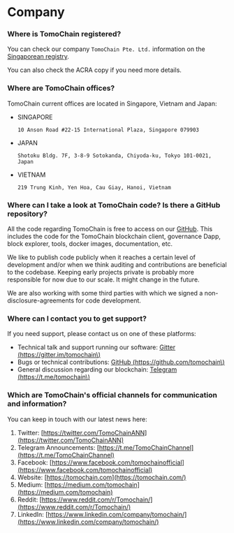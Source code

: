 # Company

### **Where is TomoChain registered?**

You can check our company `TomoChain Pte. Ltd.` information on the [Singaporean registry](https://www.sgpbusiness.com/company/Tomochain-Pte-Ltd).

You can also check the ACRA copy if you need more details.

### **Where are TomoChain offices?**

TomoChain current offices are located in Singapore, Vietnam and Japan:

* SINGAPORE

  `10 Anson Road #22-15 International Plaza, Singapore 079903`

* JAPAN

  `Shotoku Bldg. 7F, 3-8-9 Sotokanda, Chiyoda-ku, Tokyo 101-0021, Japan`

* VIETNAM

  `219 Trung Kinh, Yen Hoa, Cau Giay, Hanoi, Vietnam`

### **Where can I take a look at TomoChain code? Is there a GitHub repository?**

All the code regarding TomoChain is free to access on our [GitHub](https://github.com/tomochain). This includes the code for the TomoChain blockchain client, governance Dapp, block explorer, tools, docker images, documentation, etc.

We like to publish code publicly when it reaches a certain level of development and/or when we think auditing and contributions are beneficial to the codebase. Keeping early projects private is probably more responsible for now due to our scale. It might change in the future.

We are also working with some third parties with which we signed a non-disclosure-agreements for code development.

### **Where can I contact you to get support?**

If you need support, please contact us on one of these platforms:

* Technical talk and support running our software: [Gitter \(https://gitter.im/tomochain\)](https://gitter.im/tomochain)
* Bugs or technical contributions: [GitHub \(https://github.com/tomochain\)](https://github.com/tomochain)
* General discussion regarding our blockchain: [Telegram \(https://t.me/tomochain\)](https://t.me/tomochain)

### **Which are TomoChain's official channels for communication and information?**

You can keep in touch with our latest news here:

1. Twitter: [https://twitter.com/TomoChainANN](https://twitter.com/TomoChainANN)
2. Telegram Announcements: [https://t.me/TomoChainChannel](https://t.me/TomoChainChannel)
3. Facebook: [https://www.facebook.com/tomochainofficial](https://www.facebook.com/tomochainofficial)
4. Website: [https://tomochain.com](https://tomochain.com/)
5. Medium: [https://medium.com/tomochain](https://medium.com/tomochain)
6. Reddit: [https://www.reddit.com/r/Tomochain/](https://www.reddit.com/r/Tomochain/)
7. LinkedIn: [https://www.linkedin.com/company/tomochain/](https://www.linkedin.com/company/tomochain/)

